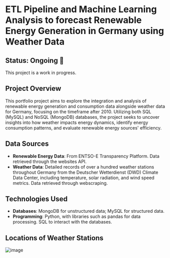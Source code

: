 # ETL Pipeline and Machine Learning Analysis to forecast Renewable Energy Generation in Germany using Weather Data


## Status: Ongoing 🚧
This project is a work in progress.

## Project Overview
This portfolio project aims to explore the integration and analysis of renewable energy generation and consumption data alongside weather data for Germany, focusing on the timeframe after 2010. Utilizing both SQL (MySQL) and NoSQL (MongoDB) databases, the project seeks to uncover insights into how weather impacts energy dynamics, identify energy consumption patterns, and evaluate renewable energy sources' efficiency.

## Data Sources
- **Renewable Energy Data**: From ENTSO-E Transparency Platform. Data retrieved through the websites API.
- **Weather Data**: Detailed records of over a hundred weather stations throughout Germany from the Deutscher Wetterdienst (DWD) Climate Data Center, including temperature, solar radiation, and wind speed metrics. Data retrieved through webscraping.

## Technologies Used
- **Databases**: MongoDB for unstructured data; MySQL for structured data.
- **Programming**: Python, with libraries such as pandas for data processing. SQL to interact with the databases.

## Locations of Weather Stations
![image](https://github.com/magellanic-clouds17/etl_renewables_weather/assets/72970703/48d9f95c-334c-4144-adee-68fab9ef6c48)
